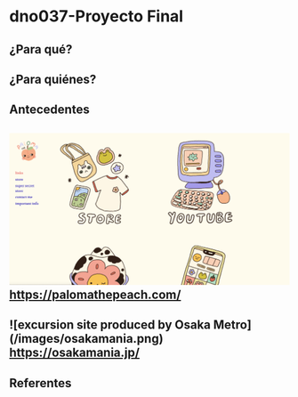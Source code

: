 # dno037-Proyecto Final

## ¿Para qué?

## ¿Para quiénes?

## Antecedentes

![paloma, una ilustradora mexicana](/images/peach.png)
https://palomathepeach.com/
----
![excursion site produced by Osaka Metro] (/images/osakamania.png)
https://osakamania.jp/
----


## Referentes 
